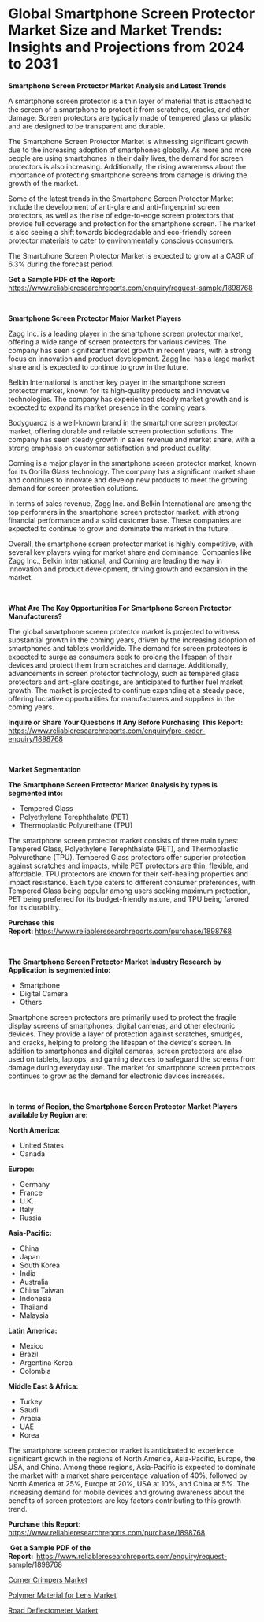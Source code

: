 <p><h1>Global Smartphone Screen Protector Market Size and Market Trends: Insights and Projections from 2024 to 2031</h1></p><p><strong>Smartphone Screen Protector Market Analysis and Latest Trends</strong></p>
<p><p>A smartphone screen protector is a thin layer of material that is attached to the screen of a smartphone to protect it from scratches, cracks, and other damage. Screen protectors are typically made of tempered glass or plastic and are designed to be transparent and durable.</p><p>The Smartphone Screen Protector Market is witnessing significant growth due to the increasing adoption of smartphones globally. As more and more people are using smartphones in their daily lives, the demand for screen protectors is also increasing. Additionally, the rising awareness about the importance of protecting smartphone screens from damage is driving the growth of the market.</p><p>Some of the latest trends in the Smartphone Screen Protector Market include the development of anti-glare and anti-fingerprint screen protectors, as well as the rise of edge-to-edge screen protectors that provide full coverage and protection for the smartphone screen. The market is also seeing a shift towards biodegradable and eco-friendly screen protector materials to cater to environmentally conscious consumers.</p><p>The Smartphone Screen Protector Market is expected to grow at a CAGR of 6.3% during the forecast period.</p></p>
<p><strong>Get a Sample PDF of the Report:&nbsp;</strong> <a href="https://www.reliableresearchreports.com/enquiry/request-sample/1898768">https://www.reliableresearchreports.com/enquiry/request-sample/1898768</a></p>
<p>&nbsp;</p>
<p><strong>Smartphone Screen Protector Major Market Players</strong></p>
<p><p>Zagg Inc. is a leading player in the smartphone screen protector market, offering a wide range of screen protectors for various devices. The company has seen significant market growth in recent years, with a strong focus on innovation and product development. Zagg Inc. has a large market share and is expected to continue to grow in the future.</p><p>Belkin International is another key player in the smartphone screen protector market, known for its high-quality products and innovative technologies. The company has experienced steady market growth and is expected to expand its market presence in the coming years.</p><p>Bodyguardz is a well-known brand in the smartphone screen protector market, offering durable and reliable screen protection solutions. The company has seen steady growth in sales revenue and market share, with a strong emphasis on customer satisfaction and product quality.</p><p>Corning is a major player in the smartphone screen protector market, known for its Gorilla Glass technology. The company has a significant market share and continues to innovate and develop new products to meet the growing demand for screen protection solutions.</p><p>In terms of sales revenue, Zagg Inc. and Belkin International are among the top performers in the smartphone screen protector market, with strong financial performance and a solid customer base. These companies are expected to continue to grow and dominate the market in the future.</p><p>Overall, the smartphone screen protector market is highly competitive, with several key players vying for market share and dominance. Companies like Zagg Inc., Belkin International, and Corning are leading the way in innovation and product development, driving growth and expansion in the market.</p></p>
<p>&nbsp;</p>
<p><strong>What Are The Key Opportunities For Smartphone Screen Protector Manufacturers?</strong></p>
<p><p>The global smartphone screen protector market is projected to witness substantial growth in the coming years, driven by the increasing adoption of smartphones and tablets worldwide. The demand for screen protectors is expected to surge as consumers seek to prolong the lifespan of their devices and protect them from scratches and damage. Additionally, advancements in screen protector technology, such as tempered glass protectors and anti-glare coatings, are anticipated to further fuel market growth. The market is projected to continue expanding at a steady pace, offering lucrative opportunities for manufacturers and suppliers in the coming years.</p></p>
<p><strong>Inquire or Share Your Questions If Any Before Purchasing This Report:</strong> <a href="https://www.reliableresearchreports.com/enquiry/pre-order-enquiry/1898768">https://www.reliableresearchreports.com/enquiry/pre-order-enquiry/1898768</a></p>
<p>&nbsp;</p>
<p><strong>Market Segmentation</strong></p>
<p><strong>The Smartphone Screen Protector Market Analysis by types is segmented into:</strong></p>
<p><ul><li>Tempered Glass</li><li>Polyethylene Terephthalate (PET)</li><li>Thermoplastic Polyurethane (TPU)</li></ul></p>
<p><p>The smartphone screen protector market consists of three main types: Tempered Glass, Polyethylene Terephthalate (PET), and Thermoplastic Polyurethane (TPU). Tempered Glass protectors offer superior protection against scratches and impacts, while PET protectors are thin, flexible, and affordable. TPU protectors are known for their self-healing properties and impact resistance. Each type caters to different consumer preferences, with Tempered Glass being popular among users seeking maximum protection, PET being preferred for its budget-friendly nature, and TPU being favored for its durability.</p></p>
<p><strong>Purchase this Report:&nbsp;</strong><a href="https://www.reliableresearchreports.com/purchase/1898768">https://www.reliableresearchreports.com/purchase/1898768</a></p>
<p>&nbsp;</p>
<p><strong>The Smartphone Screen Protector Market Industry Research by Application is segmented into:</strong></p>
<p><ul><li>Smartphone</li><li>Digital Camera</li><li>Others</li></ul></p>
<p><p>Smartphone screen protectors are primarily used to protect the fragile display screens of smartphones, digital cameras, and other electronic devices. They provide a layer of protection against scratches, smudges, and cracks, helping to prolong the lifespan of the device's screen. In addition to smartphones and digital cameras, screen protectors are also used on tablets, laptops, and gaming devices to safeguard the screens from damage during everyday use. The market for smartphone screen protectors continues to grow as the demand for electronic devices increases.</p></p>
<p>&nbsp;</p>
<p><strong>In terms of Region, the Smartphone Screen Protector Market Players available by Region are:</strong></p>
<p>
    <p> <strong> North America: </strong>
        <ul>
            <li>United States</li>
            <li>Canada</li>
        </ul>
        </p> 
    <p> <strong> Europe: </strong>
        <ul>
            <li>Germany</li>
            <li>France</li>
            <li>U.K.</li>
            <li>Italy</li>
            <li>Russia</li>
        </ul>
        </p> 
    <p> <strong> Asia-Pacific: </strong>
        <ul>
            <li>China</li>
            <li>Japan</li>
            <li>South Korea</li>
            <li>India</li>
            <li>Australia</li>
            <li>China Taiwan</li>
            <li>Indonesia</li>
            <li>Thailand</li>
            <li>Malaysia</li>
        </ul>
        </p> 
    <p> <strong> Latin America: </strong>
        <ul>
            <li>Mexico</li>
            <li>Brazil</li>
            <li>Argentina Korea</li>
            <li>Colombia</li>
        </ul>
        </p> 
    <p> <strong> Middle East & Africa: </strong>
        <ul>
            <li>Turkey</li>
            <li>Saudi</li>
            <li>Arabia</li>
            <li>UAE</li>
            <li>Korea</li>
        </ul>
    </p>
    </p>
<p><p>The smartphone screen protector market is anticipated to experience significant growth in the regions of North America, Asia-Pacific, Europe, the USA, and China. Among these regions, Asia-Pacific is expected to dominate the market with a market share percentage valuation of 40%, followed by North America at 25%, Europe at 20%, USA at 10%, and China at 5%. The increasing demand for mobile devices and growing awareness about the benefits of screen protectors are key factors contributing to this growth trend.</p></p>
<p><strong>Purchase this Report: </strong><a href="https://www.reliableresearchreports.com/purchase/1898768">https://www.reliableresearchreports.com/purchase/1898768</a></p>
<p>&nbsp;<strong>Get a Sample PDF of the Report:&nbsp;&nbsp;</strong><a href="https://www.reliableresearchreports.com/enquiry/request-sample/1898768">https://www.reliableresearchreports.com/enquiry/request-sample/1898768</a></p>
<p><strong></strong></p>
<p><p><a href="https://view.publitas.com/reportprime-1/corner-crimpers-market-size-growing-and-forecasted-for-period-from-2023-2030-and-provides-complete-market-analysis-of-this-market/">Corner Crimpers Market</a></p><p><a href="https://view.publitas.com/reportprime-1/polymer-material-for-lens-market-research-report-provides-thorough-industry-overview-which-offers-an-in-depth-analysis-of-product-trends-and-new-market-divisions/">Polymer Material for Lens Market</a></p><p><a href="https://view.publitas.com/reportprime-1/road-deflectometer-market-offer-valuable-insights-into-market-size-market-share-market-trends-and-projections-spanning-from-2023-to-2030/">Road Deflectometer Market</a></p></p>